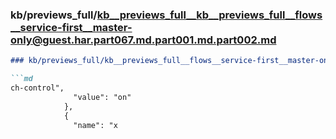 ### kb/previews_full/kb__previews_full__kb__previews_full__flows__service-first__master-only@guest.har.part067.md.part001.md.part002.md

```md
### kb/previews_full/kb__previews_full__flows__service-first__master-only@guest.har.part067.md.part001.md (part 002)

```md
ch-control",
              "value": "on"
            },
            {
              "name": "x
```

```

```
